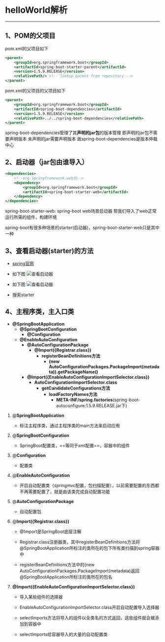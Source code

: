 # helloWorld解析

---

## 1、POM的父项目

pom.xml的父项目如下

```xml
<parent>
    <groupId>org.springframework.boot</groupId>
    <artifactId>spring-boot-starter-parent</artifactId>
    <version>1.5.9.RELEASE</version>
    <relativePath/> <!-- lookup parent from repository -->
</parent>
```

pom.xml的父项目的父项目如下

```xml
<parent>
    <groupId>org.springframework.boot</groupId>
    <artifactId>spring-boot-dependencies</artifactId>
    <version>1.5.9.RELEASE</version>
    <relativePath>../../spring-boot-dependencies</relativePath>
</parent>
```

spring-boot-dependencies管理了其**声明的jar包**的版本管理
即声明的jar包不需要声明版本
未声明的jar需要声明版本
故spring-boot-dependencies是版本仲裁中心

## 2、启动器（jar包由谁导入）

```xml
<dependencies>
    <!--org.springframework.web包-->
    <dependency>
        <groupId>org.springframework.boot</groupId>
        <artifactId>spring-boot-starter-web</artifactId>
    </dependency>
</dependencies>
```

spring-boot-starter-web: spring-boot web场景启动器
帮我们导入了web正常运行所需的组件，构建环境

spring-boot有很多种场景的starter(启动器)，spring-boot-starter-web只是其中一种

## 3、查看启动器(starter)的方法

+ [spring官网](https://spring.io/projects "spring官网")

+ 如下图
![查看启动器](/pic/2019-08-28_005407.png "查看启动器")

+ 如下图
![查看启动器](/pic/2019-08-28_005718.png "查看启动器")

+ 搜索starter

## 4、主程序类，主入口类

+ **@SpringBootApplication**
  + **@SpringBootConfiguration**
    + **@Configuration**
  + **@EnableAutoConfiguration**
    + **@AutoConfigurationPackage**
      + **@Import({Registrar.class})**
        + **registerBeanDefinitions方法**
          + **(new AutoConfigurationPackages.PackageImport(metadata)).getPackageName()**
    + **@Import({EnableAutoConfigurationImportSelector.class})**
      + **AutoConfigurationImportSelector.class**
        + **getCandidateConfigurations方法**
          + **loadFactoryNames方法**
            + **META-INF/spring.factories**(spring-boot-autoconfigure:1.5.9.RELEASE.jar下)

1. @**SpringBootApplication**

    + 标注主程序类，通过主程序类的main方法来启动应用

2. @**SpringBootConfiguration**

    + SpringBoot配置类，==等同于xml配置==，容器中的组件

3. @**Configuration**

    + 配置类

4. @**EnableAutoConfiguration**

    + 开启自动配置类（springmvc配置，包扫描配置），以前需要配置的东西都不再需要配置了，就是由该类完成自动配置功能

5. @**AutoConfigurationPackage**

    + 自动配置包

6. @**Import({Registrar.class})**

    + @Import是SpringBoot底层注解

    + Registrar.class注册器类，其中registerBeanDefinitions方法将@SpringBootApplication所标注的类所在的包下所有类扫描到spring容器中

    + registerBeanDefinitions方法中的(new AutoConfigurationPackages.PackageImport(metadata)返回@SpringBootApplication所标注的类所在的包名

7. **@Import({EnableAutoConfigurationImportSelector.class})**

    + 导入某些组件的选择器

    + EnableAutoConfigurationImportSelector.class开启自动配置导入选择器

    + selectImports方法将导入的组件以全类名的方式返回，这些组件就会被添加到容器中

    + selectImports给容器导入的大量的自动配置类
